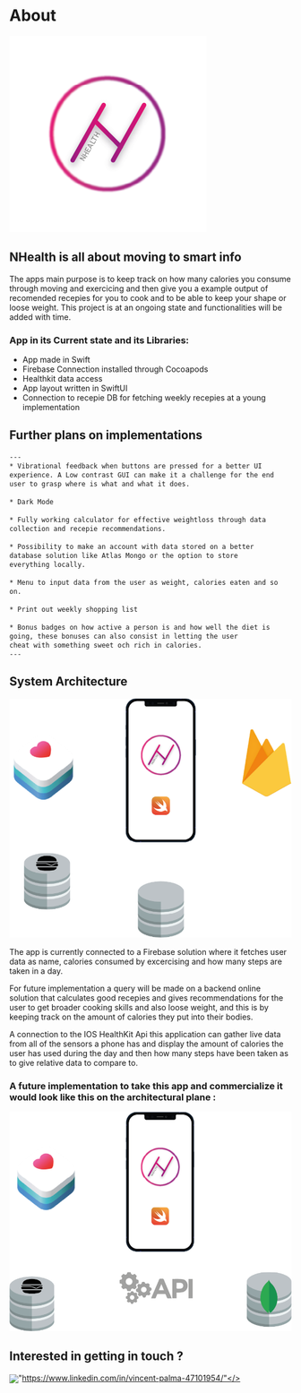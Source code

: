 # About
![NHealth logo](https://github.com/avipami/NeoHealth/blob/main/Images%20Readme/Logo%402x.png)

## NHealth is all about moving to smart info

The apps main purpose is to keep track on how many calories you consume through moving and exercicing and then give you a example output of recomended recepies for you to cook and to be able to keep your shape or loose weight. 
This project is at an ongoing state and functionalities will be added with time. 

### App in its Current state and its Libraries:

* App made in Swift
* Firebase Connection installed through Cocoapods
* Healthkit data access
* App layout written in SwiftUI
* Connection to recepie DB for fetching weekly recepies at a young implementation

## Further plans on implementations

	---
	* Vibrational feedback when buttons are pressed for a better UI 
	experience. A Low contrast GUI can make it a challenge for the end user to grasp where is what and what it does.
    
    * Dark Mode

	* Fully working calculator for effective weightloss through data 
	collection and recepie recommendations. 

    * Possibility to make an account with data stored on a better 
    database solution like Atlas Mongo or the option to store 
    everything locally. 
    
    * Menu to input data from the user as weight, calories eaten and so on.

	* Print out weekly shopping list
	
	* Bonus badges on how active a person is and how well the diet is 
	going, these bonuses can also consist in letting the user
    cheat with something sweet och rich in calories.
	---

    


## System Architecture

![Curr Archi](https://github.com/avipami/NeoHealth/blob/main/Images%20Readme/currArchi%402x.png)

The app is currently connected to a Firebase solution where it fetches user data as name, calories consumed by excercising and how many steps are taken in a day. 

For future implementation a query will be made on a backend online solution that calculates good recepies and gives  recommendations for the user to get broader cooking skills and also loose weight, and this is by keeping track on the amount of calories they put into their bodies. 

A connection to the IOS HealthKit Api this application can gather live data from all of the sensors a phone has and display the amount of calories the user has used during the day and then how many steps have been taken as to give relative data to compare to.  

### A future implementation to take this app and commercialize it would look like this on the architectural plane : 
![Next Archi](https://github.com/avipami/NeoHealth/blob/main/Images%20Readme/nextArchi%402x.png)


## Interested in getting in touch ? 

<img align="center" width="50px" src="https://cdn.jsdelivr.net/npm/simple-icons@v3/icons/linkedin.svg" href="vincent">"https://www.linkedin.com/in/vincent-palma-47101954/"</>
